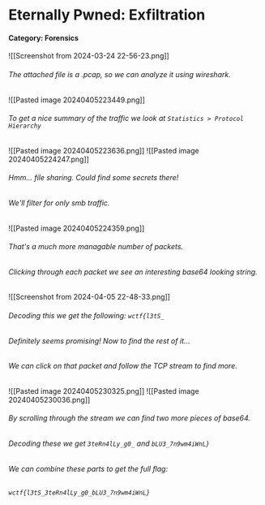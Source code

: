# Eternally Pwned: Exfiltration
#### Category: Forensics
![[Screenshot from 2024-03-24 22-56-23.png]]
 
###### The attached file is a .pcap, so we can analyze it using wireshark.

![[Pasted image 20240405223449.png]]

###### To get a nice summary of the traffic we look at `Statistics > Protocol Hierarchy`

![[Pasted image 20240405223636.png]]
![[Pasted image 20240405224247.png]]

###### Hmm... file sharing. Could find some secrets there!
###### We'll filter for only smb traffic.

![[Pasted image 20240405224359.png]]

###### That's a much more managable number of packets.

###### Clicking through each packet we see an interesting base64 looking string.

![[Screenshot from 2024-04-05 22-48-33.png]]

###### Decoding this we get the following: `wctf{l3tS_`
###### Definitely seems promising! Now to find the rest of it...

###### We can click on that packet and follow the TCP stream to find more.
![[Pasted image 20240405230325.png]]
![[Pasted image 20240405230036.png]]

###### By scrolling through the stream we can find two more pieces of base64.
###### Decoding these we get ```3teRn4lLy_g0_``` and ```bLU3_7n9wm4iWnL}```

###### We can combine these parts to get the full flag:
###### `wctf{l3tS_3teRn4lLy_g0_bLU3_7n9wm4iWnL}`

